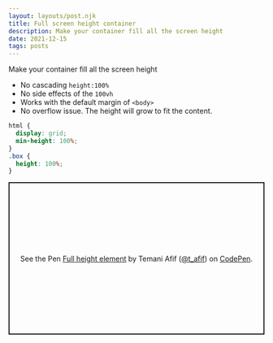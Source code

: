 ```yaml
---
layout: layouts/post.njk
title: Full screen height container
description: Make your container fill all the screen height
date: 2021-12-15
tags: posts
---
```


Make your container fill all the screen height
* No cascading `height:100%`
* No side effects of the `100vh`
* Works with the default margin of `<body>`
* No overflow issue. The height will grow to fit the content.

```css
html {
  display: grid;
  min-height: 100%;
}
.box {
  height: 100%;
}
```

<p class="codepen" data-height="300" data-default-tab="result" data-slug-hash="oNGZjvL" data-preview="true" data-user="t_afif" style="height: 300px; box-sizing: border-box; display: flex; align-items: center; justify-content: center; border: 2px solid; margin: 1em 0; padding: 1em;">
  <span>See the Pen <a href="https://codepen.io/t_afif/pen/oNGZjvL">
  Full height element</a> by Temani Afif (<a href="https://codepen.io/t_afif">@t_afif</a>)
  on <a href="https://codepen.io">CodePen</a>.</span>
</p>
<script async src="https://cpwebassets.codepen.io/assets/embed/ei.js"></script>
